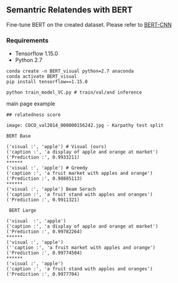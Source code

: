 ## Semantric Relatendes with BERT  
Fine-tune BERT on the created  dataset. Please refer to [BERT-CNN](https://github.com/ahmedssabir/Textual-Visual-Semantic-Dataset)

### Requirements
- Tensorflow 1.15.0
- Python 2.7

```
conda create -n BERT_visual python=2.7 anaconda
conda activate BERT_visual
pip install tensorflow==1.15.0
``` 

```
python train_model_VC.py # train/val/and inference 
```
main page example
``` 
## relatedness score   

image: COCO_val2014_000000156242.jpg - Karpathy test split
```
```
BERT Base

('visual :', 'apple') # Visual (ours)
('caption :', 'a display of apple and orange at market')
('Prediction :', 0.9933211)
******
('visual :', 'apple') # Greedy 
('caption :', 'a fruit market with apples and orange')
('Prediction :', 0.98885113)
******
('visual :', 'apple') Beam Serach
('caption :', 'a fruit stand with apples and oranges')
('Prediction :', 0.9911321)

 BERT Large
 
('visual  :', 'apple')
('caption :', 'a display of apple and orange at market')
('Prediction :', 0.99782264)
****** 
('visual :', 'apple')
(''caption :', 'a fruit market with apples and orange')
('Prediction :', 0.99774504)
****** 
('visual :', 'apple')
('caption :', 'a fruit stand with apples and oranges')
('Prediction :', 0.9977704)
```
